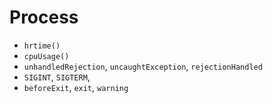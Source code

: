# Process

- `hrtime()`
- `cpuUsage()`
- `unhandledRejection`, `uncaughtException`, `rejectionHandled`
- `SIGINT`, `SIGTERM`,
- `beforeExit`, `exit`, `warning`
